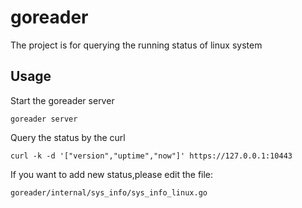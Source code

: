 # goreader

The project is for querying the running status of linux system

Usage
----------------

Start the goreader server

    goreader server

Query the status by the curl

    curl -k -d '["version","uptime","now"]' https://127.0.0.1:10443


If you want to add new status,please edit the file:

    goreader/internal/sys_info/sys_info_linux.go


